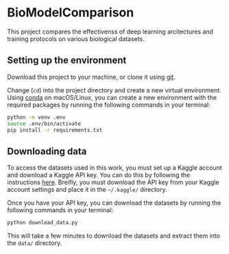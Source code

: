 # BioModelComparison

This project compares the effectivenss of deep learning arcitectures and training protocols on various biological datasets.

## Setting up the environment

Download this project to your machine, or clone it using [git](https://git-scm.com/).

Change (`cd`) into the project directory and create a new virtual environment. Using [conda](https://docs.conda.io/en/latest/) on macOS/Linux, you can create a new environment with the required packages by running the following commands in your terminal:

```bash
python -m venv .env
source .env/bin/activate
pip install -r requirements.txt
```

## Downloading data

To access the datasets used in this work, you must set up a Kaggle account and download a Kaggle API key. You can do this by following the instructions [here](https://www.kaggle.com/docs/api). Breifly, you must download the API key from your Kaggle account settings and place it in the `~/.kaggle/` directory.

Once you have your API key, you can download the datasets by running the following commands in your terminal:

```bash
python download_data.py
```

This will take a few minutes to download the datasets and extract them into the `data/` directory.

